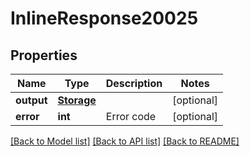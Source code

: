 # InlineResponse20025

## Properties
Name | Type | Description | Notes
------------ | ------------- | ------------- | -------------
**output** | [**Storage**](Storage.md) |  | [optional] 
**error** | **int** | Error code | [optional] 

[[Back to Model list]](../README.md#documentation-for-models) [[Back to API list]](../README.md#documentation-for-api-endpoints) [[Back to README]](../README.md)


